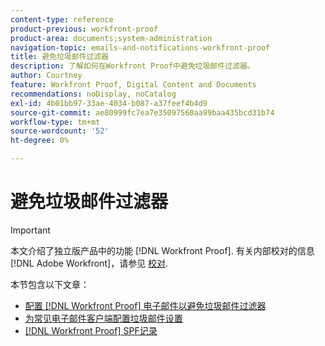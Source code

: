 ```yaml
---
content-type: reference
product-previous: workfront-proof
product-area: documents;system-administration
navigation-topic: emails-and-notifications-workfront-proof
title: 避免垃圾邮件过滤器
description: 了解如何在Workfront Proof中避免垃圾邮件过滤器。
author: Courtney
feature: Workfront Proof, Digital Content and Documents
recommendations: noDisplay, noCatalog
exl-id: 4b01bb97-33ae-4034-b087-a37feef4b4d9
source-git-commit: ae80999fc7ea7e35097560aa99baa435bcd31b74
workflow-type: tm+mt
source-wordcount: '52'
ht-degree: 0%

---
```


# 避免垃圾邮件过滤器

>[!IMPORTANT]
>
>本文介绍了独立版产品中的功能 [!DNL Workfront Proof]. 有关内部校对的信息 [!DNL Adobe Workfront]，请参见 [校对](../../../review-and-approve-work/proofing/proofing.md).

本节包含以下文章：

* [配置 [!DNL Workfront Proof] 电子邮件以避免垃圾邮件过滤器](../../../workfront-proof/wp-emailsntfctns/avoiding-spam-filters/configure-wp-emails-avoid-spam-filters.md)
* [为常见电子邮件客户端配置垃圾邮件设置](../../../workfront-proof/wp-emailsntfctns/avoiding-spam-filters/configure-spam-settings-clients.md)
* [[!DNL Workfront Proof] SPF记录](../../../workfront-proof/wp-emailsntfctns/avoiding-spam-filters/wp-spf-records.md)
